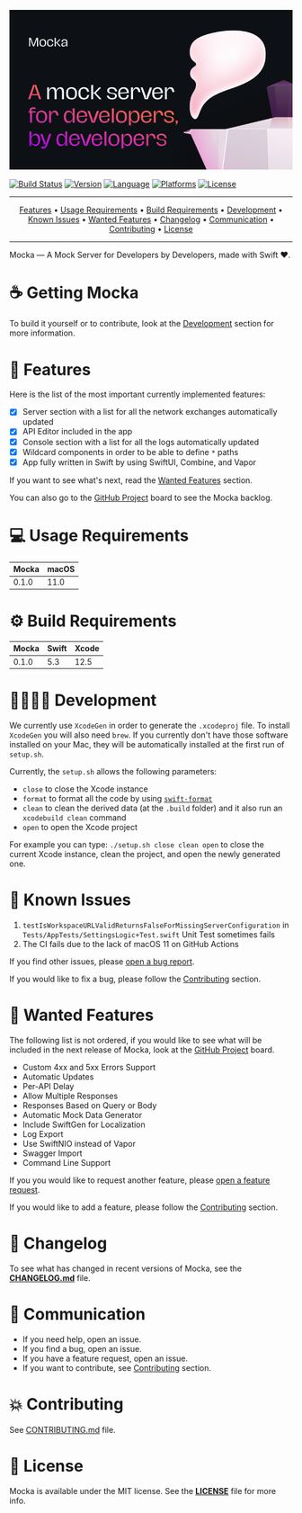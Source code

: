 <p align="center">
<img src="Resources/Banner.png" alt="Mocka Banner">
</p>

[![Build Status](https://github.com/wise-emotions/mocka/actions/workflows/build-mocka-app.yml/badge.svg)](https://github.com/wise-emotions/mocka/actions/workflows/build-mocka-app.yml/)
[![Version](https://img.shields.io/badge/version-0.1.0-informational)](https://github.com/wise-emotions/mocka/releases)
[![Language](https://img.shields.io/badge/language-Swift%205.3-orange.svg)](https://swift.org/)
[![Platforms](https://img.shields.io/badge/platforms-macOS-cc9c00.svg)]()
[![License](https://img.shields.io/badge/license-MIT-lightgrey.svg)](https://github.com/wise-emotions/mocka/blob/main/LICENSE)

---

<p align="center">
    <a href="#-features">Features</a> &bull;
    <a href="#-usage-requirements">Usage Requirements</a> &bull;
    <a href="#-build-requirements">Build Requirements</a> &bull;
    <a href="#-development">Development</a> &bull;
    <a href="#-known-issues">Known Issues</a> &bull;
    <a href="#-wanted-features">Wanted Features</a> &bull;
    <a href="#-changelog">Changelog</a> &bull;
    <a href="#-communication">Communication</a> &bull;
    <a href="#-contributing">Contributing</a> &bull;
    <a href="#-license">License</a>
</p>

---

Mocka — A Mock Server for Developers by Developers, made with Swift ❤️.

☕️ Getting Mocka
===============

To build it yourself or to contribute, look at the [Development](https://github.com/wise-emotions/mocka#-development) section for more information.

🚀 Features
===========

Here is the list of the most important currently implemented features:
- [x] Server section with a list for all the network exchanges automatically updated
- [x] API Editor included in the app
- [x] Console section with a list for all the logs automatically updated
- [x] Wildcard components in order to be able to define `*` paths
- [x] App fully written in Swift by using SwiftUI, Combine, and Vapor

If you want to see what's next, read the [Wanted Features](https://github.com/wise-emotions/mocka#-wanted-features) section.

You can also go to the [GitHub Project](https://github.com/wise-emotions/mocka/projects/1) board to see the Mocka backlog.

💻 Usage Requirements
=====================

| **Mocka** | **macOS** |
|-----------|-----------|
| 0.1.0     | 11.0      |

⚙️ Build Requirements
====================

| **Mocka** | **Swift** | **Xcode** |
|-----------|-----------|-----------|
| 0.1.0     | 5.3       | 12.5      |

🧑‍💻👩‍💻 Development
================

We currently use `XcodeGen` in order to generate the `.xcodeproj` file.
To install `XcodeGen` you will also need `brew`. If you currently don't have those software installed on your Mac, they will be automatically installed at the first run of `setup.sh`.

Currently, the `setup.sh` allows the following parameters:
- `close` to close the Xcode instance
- `format` to format all the code by using [`swift-format`](https://github.com/apple/swift-format)
- `clean` to clean the derived data (at the `.build` folder) and it also run an `xcodebuild clean` command
- `open` to open the Xcode project

For example you can type: `./setup.sh close clean open` to close the current Xcode instance, clean the project, and open the newly generated one.

🐛 Known Issues
===============

1. `testIsWorkspaceURLValidReturnsFalseForMissingServerConfiguration` in `Tests/AppTests/SettingsLogic+Test.swift` Unit Test sometimes fails
2. The CI fails due to the lack of macOS 11 on GitHub Actions

If you find other issues, please [open a bug report](https://github.com/wise-emotions/mocka/issues).

If you would like to fix a bug, please follow the [Contributing](https://github.com/wise-emotions/mocka#-contributing) section.

🌈 Wanted Features
==================

The following list is not ordered, if you would like to see what will be included in the next release of Mocka, look at the [GitHub Project](https://github.com/wise-emotions/mocka/projects/1) board.

- Custom 4xx and 5xx Errors Support
- Automatic Updates
- Per-API Delay
- Allow Multiple Responses
- Responses Based on Query or Body
- Automatic Mock Data Generator
- Include SwiftGen for Localization
- Log Export
- Use SwiftNIO instead of Vapor
- Swagger Import
- Command Line Support

If you you would like to request another feature, please [open a feature request](https://github.com/wise-emotions/mocka/issues).

If you would like to add a feature, please follow the [Contributing](https://github.com/wise-emotions/mocka#-contributing) section.

📃 Changelog
============

To see what has changed in recent versions of Mocka, see the **[CHANGELOG.md](https://github.com/wise-emotions/mocka/blob/main/CHANGELOG.md)** file.

📣 Communication
================

- If you need help, open an issue.
- If you find a bug, open an issue.
- If you have a feature request, open an issue.
- If you want to contribute, see [Contributing](https://github.com/wise-emotions/mocka#-contributing) section.

💥 Contributing
===============

See [CONTRIBUTING.md](https://github.com/wise-emotions/mocka/blob/main/.github/CONTRIBUTING.md) file.

📄 License
==========

Mocka is available under the MIT license. See the **[LICENSE](https://github.com/wise-emotions/mocka/blob/main/LICENSE)** file for more info.
